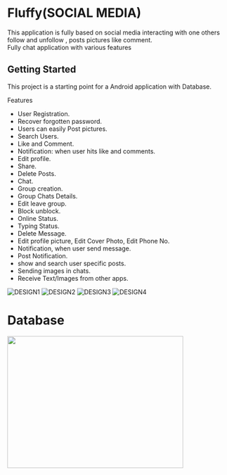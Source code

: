# Fluffy(SOCIAL MEDIA)
This application is fully based on social media interacting with one others follow and unfollow , posts pictures like comment.<br/>
Fully chat application with various features

## Getting Started 

This project is a starting point for a Android application with Database.

Features
- User Registration.
- Recover forgotten password.
- Users can easily Post pictures.
- Search Users.
- Like and Comment. 
- Notification: when user hits like and comments.
- Edit profile.
- Share.
- Delete Posts.
- Chat.
- Group creation.
- Group Chats Details.
- Edit leave group.
- Block unblock.
- Online Status.
- Typing Status.
- Delete Message.
- Edit profile picture, Edit Cover Photo, Edit Phone No. 
- Notification, when user send message.
- Post Notification.
- show and search user specific posts.
- Sending images in chats.
- Receive Text/Images from other apps.

 ![DESIGN1](https://user-images.githubusercontent.com/66123919/105818233-aaec7880-5fdc-11eb-9cfc-3ecafea794f6.png)
 ![DESIGN2](https://user-images.githubusercontent.com/66123919/105819108-c2783100-5fdd-11eb-978d-d6275e202a15.png)
 ![DESIGN3](https://user-images.githubusercontent.com/66123919/105819588-5fd36500-5fde-11eb-9e9e-536d11aca27c.png)
 ![DESIGN4](https://user-images.githubusercontent.com/66123919/105819809-afb22c00-5fde-11eb-8c9a-8de246c5ecb6.png)
 
 # Database 

<img src="https://cdn-media-1.freecodecamp.org/images/0*CPTNvq87xG-sUGdx.png" height="300" width="400">




